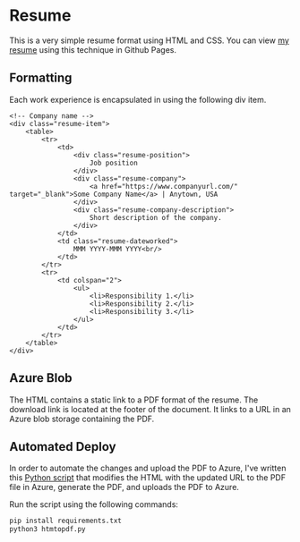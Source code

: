 # Resume
This is a very simple resume format using HTML and CSS. You can view [my resume](https://t3knoid.github.io/resume/) using this technique in Github Pages. 

## Formatting

Each work experience is encapsulated in using the following div item.

```
<!-- Company name -->
<div class="resume-item">
	<table>
		<tr>
			<td>
				<div class="resume-position">
					Job position
				</div>
				<div class="resume-company">
					<a href="https://www.companyurl.com/" target="_blank">Some Company Name</a> | Anytown, USA
				</div>
				<div class="resume-company-description">
					Short description of the company.
				</div> 
			</td>
			<td class="resume-dateworked">
				MMM YYYY-MMM YYYY<br/>
			</td>
		</tr>
		<tr>
			<td colspan="2">
				<ul>
					<li>Responsibility 1.</li>
					<li>Responsibility 2.</li>
					<li>Responsibility 3.</li>
				</ul>
			</td>
		</tr>
	</table>
</div>
```

## Azure Blob

The HTML contains a static link to a PDF format of the resume. The download link is located at the footer of the document. It links to a URL in an Azure blob storage containing the PDF.

## Automated Deploy

In order to automate the changes and upload the PDF to Azure, I've written this [Python script](https://github.com/t3knoid/resume/blob/main/htmtopdf.py) that modifies the HTML with the updated URL to the PDF file in Azure, generate the PDF, and uploads the PDF to Azure. 

Run the script using the following commands:

```bash
pip install requirements.txt
python3 htmtopdf.py
```